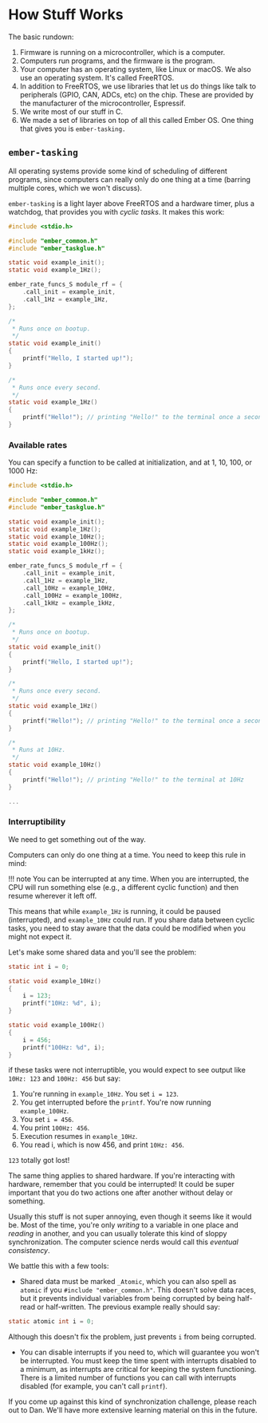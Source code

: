# How Stuff Works
The basic rundown:

1. Firmware is running on a microcontroller, which is a computer.
2. Computers run programs, and the firmware is the program.
3. Your computer has an operating system, like Linux or macOS. We also use an
operating system. It's called FreeRTOS.
4. In addition to FreeRTOS, we use libraries that let us do things like talk to
peripherals (GPIO, CAN, ADCs, etc) on the chip. These are provided by the
manufacturer of the microcontroller, Espressif.
5. We write most of our stuff in C.
6. We made a set of libraries on top of all this called Ember OS. One thing
that gives you is `ember-tasking.`

## `ember-tasking`
All operating systems provide some kind of scheduling of different programs,
since computers can really only do one thing at a time (barring multiple cores,
which we won't discuss).

`ember-tasking` is a light layer above FreeRTOS and a hardware timer, plus a
watchdog, that provides you with *cyclic tasks*. It makes this work:

```c
#include <stdio.h>

#include "ember_common.h"
#include "ember_taskglue.h"

static void example_init();
static void example_1Hz();

ember_rate_funcs_S module_rf = {
    .call_init = example_init,
    .call_1Hz = example_1Hz,
};

/*
 * Runs once on bootup.
 */
static void example_init()
{
    printf("Hello, I started up!");
}

/*
 * Runs once every second.
 */
static void example_1Hz()
{
    printf("Hello!"); // printing "Hello!" to the terminal once a second
}
```

### Available rates
You can specify a function to be called at initialization, and at 1, 10, 100, or 1000 Hz:

```c
#include <stdio.h>

#include "ember_common.h"
#include "ember_taskglue.h"

static void example_init();
static void example_1Hz();
static void example_10Hz();
static void example_100Hz();
static void example_1kHz();

ember_rate_funcs_S module_rf = {
    .call_init = example_init,
    .call_1Hz = example_1Hz,
    .call_10Hz = example_10Hz,
    .call_100Hz = example_100Hz,
    .call_1kHz = example_1kHz,
};

/*
 * Runs once on bootup.
 */
static void example_init()
{
    printf("Hello, I started up!");
}

/*
 * Runs once every second.
 */
static void example_1Hz()
{
    printf("Hello!"); // printing "Hello!" to the terminal once a second
}

/*
 * Runs at 10Hz.
 */
static void example_10Hz()
{
    printf("Hello!"); // printing "Hello!" to the terminal at 10Hz
}

...
```

### Interruptibility
We need to get something out of the way.

Computers can only do one thing at a time. You need to keep this rule in mind:

!!! note
    You can be interrupted at any time. When you are interrupted, the CPU will
    run something else (e.g., a different cyclic function) and then resume
    wherever it left off.

This means that while `example_1Hz` is running, it could be paused
(interrupted), and `example_10Hz` could run. If you share data between cyclic
tasks, you need to stay aware that the data could be modified when you might
not expect it.

Let's make some shared data and you'll see the problem:

```c
static int i = 0;

static void example_10Hz()
{
    i = 123;
    printf("10Hz: %d", i);
}

static void example_100Hz()
{
    i = 456;
    printf("100Hz: %d", i);
}
```

if these tasks were not interruptible, you would expect to see output like
`10Hz: 123` and `100Hz: 456` but say:

1. You're running in `example_10Hz`. You set `i = 123`.
2. You get interrupted before the `printf`. You're now running `example_100Hz`.
3. You set `i = 456`.
4. You print `100Hz: 456`.
5. Execution resumes in `example_10Hz`.
6. You read i, which is now 456, and print `10Hz: 456`.

`123` totally got lost!

The same thing applies to shared hardware. If you're interacting with hardware,
remember that you could be interrupted! It could be super important that you do
two actions one after another without delay or something.

Usually this stuff is not super annoying, even though it seems like it would
be. Most of the time, you're only *writing* to a variable in one place and
*reading* in another, and you can usually tolerate this kind of sloppy
synchronization. The computer science nerds would call this *eventual consistency*.

We battle this with a few tools:

- Shared data must be marked `_Atomic`, which you can also spell as `atomic`
if you `#include "ember_common.h"`. This doesn't solve data races, but it
prevents individual variables from being corrupted by being half-read or
half-written. The previous example really should say:
```c
static atomic int i = 0;
```
Although this doesn't fix the problem, just prevents `i` from being corrupted.

- You can disable interrupts if you need to, which will guarantee you won't be
interrupted. You must keep the time spent with interrupts disabled to a
minimum, as interrupts are critical for keeping the system functioning.
There is a limited number of functions you can call with interrupts disabled
(for example, you can't call `printf`).

If you come up against this kind of synchronization challenge, please reach out
to Dan. We'll have more extensive learning material on this in the future.
